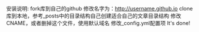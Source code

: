 安装说明:
fork库到自己的github
修改名字为：http://username.github.io
clone库到本地，参考_posts中的目录结构自己创建适合自己的文章目录结构
修改CNAME，或者删掉这个文件，使用默认域名
修改_config.yml配置项
It's done!
